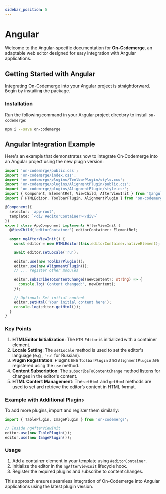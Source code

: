 ```yaml
---
sidebar_position: 5
---
```


# Angular

Welcome to the Angular-specific documentation for **On-Codemerge**, an adaptable web editor designed for easy integration with Angular applications.

## Getting Started with Angular

Integrating On-Codemerge into your Angular project is straightforward. Begin by installing the package.

### Installation

Run the following command in your Angular project directory to install `on-codemerge`:

```bash
npm i --save on-codemerge
```

## Angular Integration Example

Here's an example that demonstrates how to integrate On-Codemerge into an Angular project using the new plugin version:

```typescript title="app.component.ts"
import 'on-codemerge/public.css';
import 'on-codemerge/index.css';
import 'on-codemerge/plugins/ToolbarPlugin/style.css';
import 'on-codemerge/plugins/AlignmentPlugin/public.css';
import 'on-codemerge/plugins/AlignmentPlugin/style.css';
import { Component, ElementRef, ViewChild, AfterViewInit } from '@angular/core';
import { HTMLEditor, ToolbarPlugin, AlignmentPlugin } from 'on-codemerge';

@Component({
  selector: 'app-root',
  template: `<div #editorContainer></div>`
})
export class AppComponent implements AfterViewInit {
  @ViewChild('editorContainer') editorContainer: ElementRef;

  async ngAfterViewInit() {
    const editor = new HTMLEditor(this.editorContainer.nativeElement);

    await editor.setLocale('ru');

    editor.use(new ToolbarPlugin());
    editor.use(new AlignmentPlugin());
    // ... register other modules

    editor.subscribeToContentChange((newContent?: string) => {
      console.log('Content changed:', newContent);
    });

    // Optional: Set initial content
    editor.setHtml('Your initial content here');
    console.log(editor.getHtml());
  }
}
```

### Key Points

1. **HTMLEditor Initialization**: The `HTMLEditor` is initialized with a container element.
2. **Locale Setting**: The `setLocale` method is used to set the editor's language (e.g., `'ru'` for Russian).
3. **Plugin Registration**: Plugins like `ToolbarPlugin` and `AlignmentPlugin` are registered using the `use` method.
4. **Content Subscription**: The `subscribeToContentChange` method listens for changes in the editor's content.
5. **HTML Content Management**: The `setHtml` and `getHtml` methods are used to set and retrieve the editor's content in HTML format.

### Example with Additional Plugins

To add more plugins, import and register them similarly:

```typescript
import { TablePlugin, ImagePlugin } from 'on-codemerge';

// Inside ngAfterViewInit
editor.use(new TablePlugin());
editor.use(new ImagePlugin());
```

### Usage

1. Add a container element in your template using `#editorContainer`.
2. Initialize the editor in the `ngAfterViewInit` lifecycle hook.
3. Register the required plugins and subscribe to content changes.

This approach ensures seamless integration of On-Codemerge into Angular applications using the latest plugin version.
